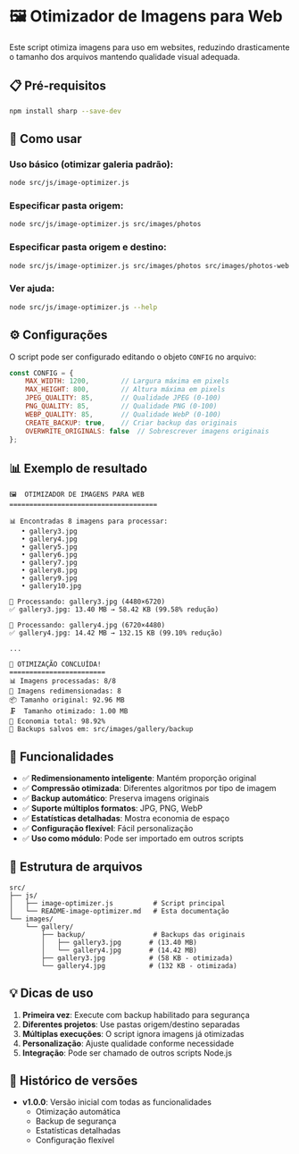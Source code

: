 # 🖼️ Otimizador de Imagens para Web

Este script otimiza imagens para uso em websites, reduzindo drasticamente o tamanho dos arquivos mantendo qualidade visual adequada.

## 📋 Pré-requisitos

```bash
npm install sharp --save-dev
```

## 🚀 Como usar

### Uso básico (otimizar galeria padrão):
```bash
node src/js/image-optimizer.js
```

### Especificar pasta origem:
```bash
node src/js/image-optimizer.js src/images/photos
```

### Especificar pasta origem e destino:
```bash
node src/js/image-optimizer.js src/images/photos src/images/photos-web
```

### Ver ajuda:
```bash
node src/js/image-optimizer.js --help
```

## ⚙️ Configurações

O script pode ser configurado editando o objeto `CONFIG` no arquivo:

```javascript
const CONFIG = {
    MAX_WIDTH: 1200,        // Largura máxima em pixels
    MAX_HEIGHT: 800,        // Altura máxima em pixels
    JPEG_QUALITY: 85,       // Qualidade JPEG (0-100)
    PNG_QUALITY: 85,        // Qualidade PNG (0-100)
    WEBP_QUALITY: 85,       // Qualidade WebP (0-100)
    CREATE_BACKUP: true,    // Criar backup das originais
    OVERWRITE_ORIGINALS: false  // Sobrescrever imagens originais
};
```

## 📊 Exemplo de resultado

```
🖼️  OTIMIZADOR DE IMAGENS PARA WEB
=====================================

📊 Encontradas 8 imagens para processar:
   • gallery3.jpg
   • gallery4.jpg
   • gallery5.jpg
   • gallery6.jpg
   • gallery7.jpg
   • gallery8.jpg
   • gallery9.jpg
   • gallery10.jpg

📸 Processando: gallery3.jpg (4480×6720)
✅ gallery3.jpg: 13.40 MB → 58.42 KB (99.58% redução)

📸 Processando: gallery4.jpg (6720×4480)
✅ gallery4.jpg: 14.42 MB → 132.15 KB (99.10% redução)

...

🎉 OTIMIZAÇÃO CONCLUÍDA!
========================
📊 Imagens processadas: 8/8
📐 Imagens redimensionadas: 8
📦 Tamanho original: 92.96 MB
🗜️  Tamanho otimizado: 1.00 MB
💾 Economia total: 98.92%
📁 Backups salvos em: src/images/gallery/backup
```

## 🔧 Funcionalidades

- ✅ **Redimensionamento inteligente**: Mantém proporção original
- ✅ **Compressão otimizada**: Diferentes algoritmos por tipo de imagem
- ✅ **Backup automático**: Preserva imagens originais
- ✅ **Suporte múltiplos formatos**: JPG, PNG, WebP
- ✅ **Estatísticas detalhadas**: Mostra economia de espaço
- ✅ **Configuração flexível**: Fácil personalização
- ✅ **Uso como módulo**: Pode ser importado em outros scripts

## 📁 Estrutura de arquivos

```
src/
├── js/
│   ├── image-optimizer.js          # Script principal
│   └── README-image-optimizer.md   # Esta documentação
└── images/
    └── gallery/
        ├── backup/                 # Backups das originais
        │   ├── gallery3.jpg       # (13.40 MB)
        │   └── gallery4.jpg       # (14.42 MB)
        ├── gallery3.jpg           # (58 KB - otimizada)
        └── gallery4.jpg           # (132 KB - otimizada)
```

## 💡 Dicas de uso

1. **Primeira vez**: Execute com backup habilitado para segurança
2. **Diferentes projetos**: Use pastas origem/destino separadas
3. **Múltiplas execuções**: O script ignora imagens já otimizadas
4. **Personalização**: Ajuste qualidade conforme necessidade
5. **Integração**: Pode ser chamado de outros scripts Node.js

## 🔄 Histórico de versões

- **v1.0.0**: Versão inicial com todas as funcionalidades
  - Otimização automática
  - Backup de segurança
  - Estatísticas detalhadas
  - Configuração flexível 